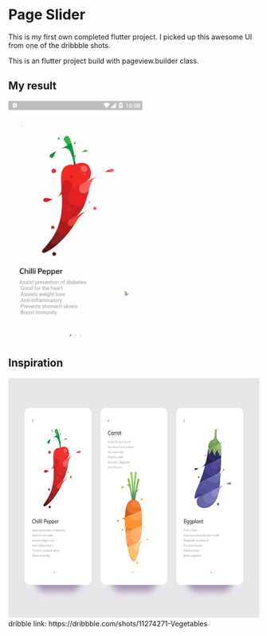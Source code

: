 # Page Slider

This is my first own completed flutter project. I picked up this awesome UI from one of the dribbble shots.

This is an flutter project build with pageview.builder class.
## My result
<img src="https://github.com/ashrafcse3/flutter_slider/blob/master/screenshots/demo.gif" alt="Original design" height="480"/>


## Inspiration
<img src="https://github.com/ashrafcse3/flutter_slider/blob/master/screenshots/inspiration.jpg" alt="Original design" height="480" />
dribble link: https://dribbble.com/shots/11274271-Vegetables
